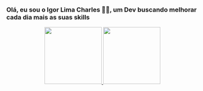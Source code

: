 ### Olá, eu sou o Igor Lima Charles 🐱‍👤, um Dev buscando melhorar cada dia mais as suas skills


<div align="center">
  <a href="https://github.com/igorlimacharles">
  <img height="150em" src="https://github-readme-stats.vercel.app/api?username=igorlimacharles&show_icons=true&theme=dracula&include_all_commits=true&count_private=true"/>
  <img height="150em" src="https://github-readme-stats.vercel.app/api/top-langs/?username=igorlimacharles&layout=compact&langs_count=7&theme=dracula"/>
</div>
